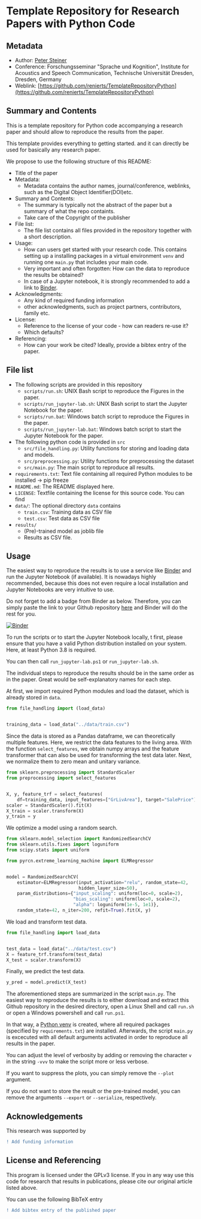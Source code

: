 # Template Repository for Research Papers with Python Code
## Metadata
- Author: [Peter Steiner](mailto:peter.steiner@tu-dresden.de)
- Conference: Forschungsseminar "Sprache und Kognition", 
Institute for Acoustics and Speech Communication, Technische Universität Dresden, 
Dresden, Germany
- Weblink: [https://github.com/renierts/TemplateRepositoryPython](https://github.com/renierts/TemplateRepositoryPython)

## Summary and Contents
This is a template repository for Python code accompanying a research paper
and should allow to reproduce the results from the paper.

This template provides everything to getting started. and it can directly be used
for basically any research paper.

We propose to use the following structure of this README:
- Title of the paper
- Metadata:
    - Metadata contains the author names, journal/conference, weblinks, such as the 
Digital Object Identifier(DOI)etc.
- Summary and Contents:
    - The summary is typically not the abstract of the paper but a summary of what the
     repo containts.
     - Take care of the Copyright of the publisher
- File list:
    - The file list contains all files provided in the repository together with a 
    short description.
- Usage:
    - How can users get started with your research code. This contains setting up a 
    installing packages in a virtual environment `venv` and running one `main.py` that
    includes your main code. 
    - Very important and often forgotten: How can the data to reproduce the results be
    obtained?
    - In case of a Jupyter notebook, it is strongly recommended to add a link to 
    [Binder](https://mybinder.org/).
- Acknowledgments:
    - Any kind of required funding information 
    - other acknowledgments, such as project partners, contributors, family etc.
- License:
    - Reference to the license of your code - how can readers re-use it?
    - Which defaults?
- Referencing:
    - How can your work be cited? Ideally, provide a bibtex entry of the paper.

## File list
- The following scripts are provided in this repository
    - `scripts/run.sh`: UNIX Bash script to reproduce the Figures in the paper.
    - `scripts/run_jupyter-lab.sh`: UNIX Bash script to start the Jupyter Notebook for 
   the paper.
    - `scripts/run.bat`: Windows batch script to reproduce the Figures in the paper.
    - `scripts/run_jupyter-lab.bat`: Windows batch script to start the Jupyter Notebook 
  for the paper.
- The following python code is provided in `src`
    - `src/file_handling.py`: Utility functions for storing and loading data and models.
    - `src/preprocessing.py`: Utility functions for preprocessing the dataset
    - `src/main.py`: The main script to reproduce all results.
- `requirements.txt`: Text file containing all required Python modules to be 
    installed
 -> pip freeze
- `README.md`: The README displayed here.
- `LICENSE`: Textfile containing the license for this source code. You can find 
- `data/`: The optional directory `data` contains
    - `train.csv`: Training data as CSV file
    - `test.csv`: Test data as CSV file
- `results/`
    - (Pre)-trained model as joblib file
    - Results as CSV file.

## Usage
The easiest way to reproduce the results is to use a service like 
[Binder](https://mybinder.org/) and run the Jupyter Notebook (if available). It is 
nowadays highly recommended, because this does not even require a local installation 
and Jupyter Notebooks are very intuitive to use.

Do not forget to add a badge from Binder as below. Therefore, you can simply paste the
link to your Github repository [here](https://mybinder.org/) and Binder will do the 
rest for you.

[![Binder](https://mybinder.org/badge_logo.svg)](https://mybinder.org/v2/gh/renierts/TemplateRepositoryPython/HEAD?labpath=src%2FExample-Notebook.ipynb)

To run the scripts or to start the Jupyter Notebook locally, t first, please ensure 
that you have a valid Python distribution installed on your system. Here, at least 
Python 3.8 is required.

You can then call `run_jupyter-lab.ps1` or `run_jupyter-lab.sh`.

The individual steps to reproduce the results should be in the same order as in the 
paper. Great would be self-explanatory names for each step.

At first, we import required Python modules and load the dataset, which is already 
stored in `data`. 

```python
from file_handling import (load_data)


training_data = load_data("../data/train.csv")
```

Since the data is stored as a Pandas dataframe, we can theoretically multiple features. 
Here, we restrict the data features to the living area. With the function 
`select_features`, we obtain numpy arrays and the feature transformer that can also be
used for transforming the test data later. Next, we normalize them to zero mean and 
unitary variance.

```python
from sklearn.preprocessing import StandardScaler
from preprocessing import select_features


X, y, feature_trf = select_features(
    df=training_data, input_features=["GrLivArea"], target="SalePrice")
scaler = StandardScaler().fit(X)
X_train = scaler.transform(X)
y_train = y
```

We optimize a model using a random search.

```python
from sklearn.model_selection import RandomizedSearchCV
from sklearn.utils.fixes import loguniform
from scipy.stats import uniform

from pyrcn.extreme_learning_machine import ELMRegressor


model = RandomizedSearchCV(
    estimator=ELMRegressor(input_activation="relu", random_state=42,
                           hidden_layer_size=50),
    param_distributions={"input_scaling": uniform(loc=0, scale=2),
                         "bias_scaling": uniform(loc=0, scale=2),
                         "alpha": loguniform(1e-5, 1e1)},
    random_state=42, n_iter=200, refit=True).fit(X, y)
```

We load and transform test data.

```python
from file_handling import load_data


test_data = load_data("../data/test.csv")
X = feature_trf.transform(test_data)
X_test = scaler.transform(X)
```

Finally, we predict the test data.

```python
y_pred = model.predict(X_test)
```

The aforementioned steps are summarized in the script `main.py`. The easiest way to 
reproduce the results is to either download and extract this 
Github repository in the desired directory, open a Linux Shell and call `run.sh` or open 
a Windows powershell and call `run.ps1`. 

In that way, a [Python venv](https://docs.python.org/3/library/venv.html) is created, 
where all required packages (specified by `requirements.txt`) are installed. 
Afterwards, the script `main.py` is excecuted with all default arguments activated in 
order to reproduce all results in the paper.

You can adjust the level of verbosity by adding or removing the character `v` in the 
string `-vvv` to make the script more or less verbose.

If you want to suppress the plots, you can simply remove the `--plot` argument.

If you do not want to store the result or the pre-trained model, you can remove the 
arguments `--export` or `--serialize`, respectively.


## Acknowledgements
This research was supported by
```diff
! Add funding information
```


## License and Referencing
This program is licensed under the GPLv3 license. If you in any way use this
code for research that results in publications, please cite our original
article listed above.

You can use the following BibTeX entry
```diff
! Add bibtex entry of the published paper
```
